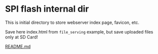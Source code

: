 # SPI flash internal dir

This is initial directory to store webserver index page, favicon, etc.

Save here index.html from `file_serving` example, but save uploaded files only at SD Card!

[README.md](https://github.com/espressif/esp-idf/blob/4c2820d377d1375e787bcef612f0c32c1427d183/examples/protocols/http_server/file_serving/README.md)